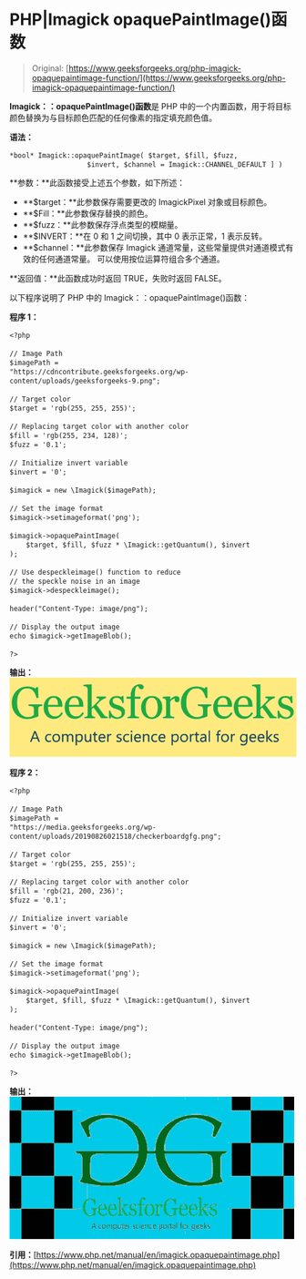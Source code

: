 # PHP|Imagick opaquePaintImage()函数

> Original: [https://www.geeksforgeeks.org/php-imagick-opaquepaintimage-function/](https://www.geeksforgeeks.org/php-imagick-opaquepaintimage-function/)

**Imagick：：opaquePaintImage()函数**是 PHP 中的一个内置函数，用于将目标颜色替换为与目标颜色匹配的任何像素的指定填充颜色值。

**语法：**

```
*bool* Imagick::opaquePaintImage( $target, $fill, $fuzz,
                   $invert, $channel = Imagick::CHANNEL_DEFAULT ] )

```

**参数：**此函数接受上述五个参数，如下所述：

*   **$target：**此参数保存需要更改的 ImagickPixel 对象或目标颜色。
*   **$Fill：**此参数保存替换的颜色。
*   **$fuzz：**此参数保存浮点类型的模糊量。
*   **$INVERT：**在 0 和 1 之间切换，其中 0 表示正常，1 表示反转。
*   **$channel：**此参数保存 Imagick 通道常量，这些常量提供对通道模式有效的任何通道常量。 可以使用按位运算符组合多个通道。

**返回值：**此函数成功时返回 TRUE，失败时返回 FALSE。

以下程序说明了 PHP 中的 Imagick：：opaquePaintImage()函数：

**程序 1：**

```
<?php

// Image Path
$imagePath = 
"https://cdncontribute.geeksforgeeks.org/wp-content/uploads/geeksforgeeks-9.png";

// Target color
$target = 'rgb(255, 255, 255)';

// Replacing target color with another color
$fill = 'rgb(255, 234, 128)';
$fuzz = '0.1';

// Initialize invert variable
$invert = '0';

$imagick = new \Imagick($imagePath);

// Set the image format
$imagick->setimageformat('png');

$imagick->opaquePaintImage(
    $target, $fill, $fuzz * \Imagick::getQuantum(), $invert
);

// Use despeckleimage() function to reduce
// the speckle noise in an image
$imagick->despeckleimage();

header("Content-Type: image/png");

// Display the output image
echo $imagick->getImageBlob();

?>
```

**输出：**
![](img/baa8a75697b5736582eb7fc29fb68e3b.png)

**程序 2：**

```
<?php

// Image Path
$imagePath = 
"https://media.geeksforgeeks.org/wp-content/uploads/20190826021518/checkerboardgfg.png";

// Target color
$target = 'rgb(255, 255, 255)';

// Replacing target color with another color
$fill = 'rgb(21, 200, 236)';
$fuzz = '0.1';

// Initialize invert variable
$invert = '0';

$imagick = new \Imagick($imagePath);

// Set the image format
$imagick->setimageformat('png');

$imagick->opaquePaintImage(
    $target, $fill, $fuzz * \Imagick::getQuantum(), $invert
);

header("Content-Type: image/png");

// Display the output image
echo $imagick->getImageBlob();

?>
```

**输出：**
![](img/aa17717404062ba84033318202caa4c9.png)

**引用：**[https://www.php.net/manual/en/imagick.opaquepaintimage.php](https://www.php.net/manual/en/imagick.opaquepaintimage.php)